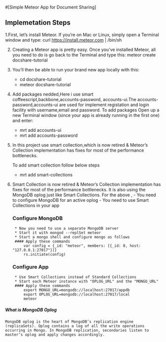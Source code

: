 #[Simple Meteor App for Document Sharing]
## Implemetation Steps

1.First, let’s install Meteor. If you’re on Mac or Linux, simply open a Terminal window and type:
	curl https://install.meteor.com | /bin/sh

2. Creating a Meteor app is pretty easy. Once you’ve installed Meteor, all you need to do is go back to the Terminal and type this:
	meteor create docshare-tutorial

3. You’ll then be able to run your brand new app locally with this:
	- cd docshare-tutorial
	- meteor docshare-tutorial

4. Add packages nedded,Here i use smart coffeescript,backbone,accounts-password,
	accounts-ui.The accounts-password,accounts-ui are used for implement registation and login facility with username,email and password.
	To add packages Open up a new Terminal window (since your app is already running in the first one) and enter:
	- mrt add accounts-ui
	- mrt add accounts-password

5. In this project use smart collection,which is now retired & Meteor’s Collection 		implementation has fixes for most of the performance bottlenecks.
	
	To add smart collection follow below steps
	- mrt add smart-collections

6. Smart Collection is now retired & Meteor’s Collection implementation has fixes 	for most of the performance bottlenecks. It is also using the MongoDB oplog just 	like Smart Collections.
	For the above , 
		- You need to configure MongoDB for an active oplog
		- You need to use Smart Collections in your app

	### Configure MongoDB
		* Now you need to use a separate MongoDB server
		* Start it with mongod --replSet meteor
		* Start a mongo shell and configure mongo as follows
		#### Apply these commands
			var config = {_id: "meteor", members: [{_id: 0, host: "127.0.0.1:27017"}]}
			rs.initiate(config)
	### Configure App
		* Use Smart Collections instead of Standard Collections
		* Start each Meteor instance with "OPLOG_URL" and the "MONGO_URL"
		#### Apply these commands
			export MONGO_URL=mongodb://localhost:27017/appdb
			export OPLOG_URL=mongodb://localhost:27017/local
			meteor

##### What is MongoDB Oplog
	MongoDB oplog is the heart of MongoDB’s replication engine (replicaSets). Oplog contains a log of all the write operations occurring in Mongo. In MongoDB replication, secondaries listen to master’s oplog and apply changes accordingly.